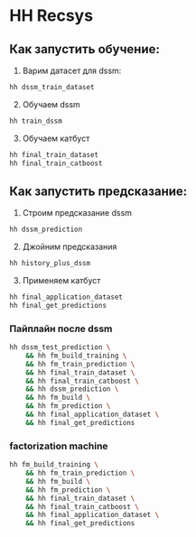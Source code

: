 # HH Recsys

## Как запустить обучение:

1. Варим датасет для dssm:
```bash
hh dssm_train_dataset
```

2. Обучаем dssm
```bash
hh train_dssm
```

3. Обучаем катбуст
```bash
hh final_train_dataset
hh final_train_catboost
```

## Как запустить предсказание:

1. Строим предсказание dssm

```bash
hh dssm_prediction
```

2. Джойним предсказания

```bash
hh history_plus_dssm
```

3. Применяем катбуст

```bash
hh final_application_dataset
hh final_get_predictions
```


### Пайплайн после dssm

```bash
hh dssm_test_prediction \
    && hh fm_build_training \
    && hh fm_train_prediction \
    && hh final_train_dataset \
    && hh final_train_catboost \
    && hh dssm_prediction \
    && hh fm_build \
    && hh fm_prediction \
    && hh final_application_dataset \
    && hh final_get_predictions
```

### factorization machine

```bash
hh fm_build_training \
    && hh fm_train_prediction \
    && hh fm_build \
    && hh fm_prediction \
    && hh final_train_dataset \
    && hh final_train_catboost \
    && hh final_application_dataset \
    && hh final_get_predictions
```
